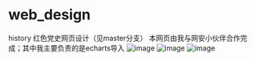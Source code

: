 # web_design
history
红色党史网页设计（见master分支）
本网页由我与网安小伙伴合作完成；其中我主要负责的是echarts导入
![image](https://user-images.githubusercontent.com/75623303/230720409-26b34b87-5120-49e8-81e9-64e6e8c43117.png)
![image](https://user-images.githubusercontent.com/75623303/230720420-d1fc91ee-3a24-4d32-99a2-e3f2386ea2f8.png)
![image](https://user-images.githubusercontent.com/75623303/230720474-690d6246-c8fb-4f4c-a76b-d3ca53a0d098.png)
